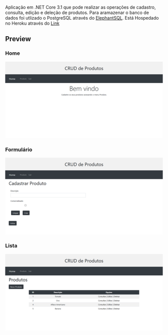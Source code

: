 Aplicação em .NET Core 3.1 que pode realizar as operações de cadastro, consulta, edição e deleção de produtos.
Para aramazenar o banco de dados foi utlizado o PostgreSQL através do <a href="https://www.elephantsql.com/">ElephantSQL</a>.
Está Hospedado no Heroku através do <a href="https://sistema-produtos-net-core.herokuapp.com">Link<a/> 


<h2>Preview</h2>

<h3>Home</h3>
<img src="/preview/home.png">

<h3>Formulário</h3>
<img src="/preview/form.png">

<h3>Lista</h3>
<img src="/preview/produtos.png">

